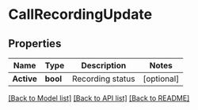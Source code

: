 # CallRecordingUpdate

## Properties

Name | Type | Description | Notes
------------ | ------------- | ------------- | -------------
**Active** | **bool** | Recording status | [optional] 

[[Back to Model list]](../README.md#documentation-for-models) [[Back to API list]](../README.md#documentation-for-api-endpoints) [[Back to README]](../README.md)


